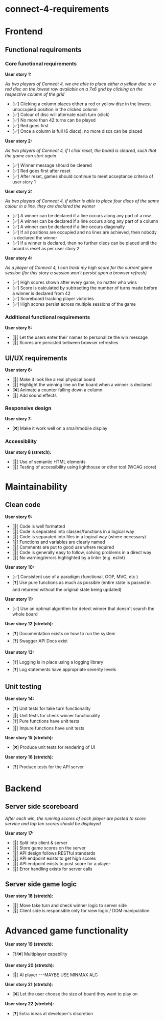 # connect-4-requirements

# Frontend

## Functional requirements

### Core functional requirements

**User story 1:**

*As two players of Connect 4, we are able to place either a yellow disc or a red disc on the lowest row available on a 7x6 grid by clicking on the respective column of the grid*
- [✅] Clicking a column places either a red or yellow disc in the lowest unoccupied position in the clicked column
- [✅] Colour of disc will alternate each turn (click)
- [✅] No more than 42 turns can be played
- [✅] Red goes first
- [✅] Once a column is full (6 discs), no more discs can be placed

**User story 2:**

*As two players of Connect 4, if I click reset, the board is cleared, such that the game can start again*
- [✅] Winner message should be cleared
- [✅] Red goes first after reset
- [✅] After reset, games should continue to meet acceptance criteria of user story 1

**User story 3:**

*As two players of Connect 4, if either is able to place four discs of the same colour in a line, they are declared the winner*
- [✅] A winner can be declared if a line occurs along any part of a row
- [✅] A winner can be declared if a line occurs along any part of a column
- [✅] A winner can be declared if a line occurs diagonally
- [✅] If all positions are occupied and no lines are achieved, then nobody is declared the winner
- [✅] If a winner is declared, then no further discs can be placed until the board is reset as per user story 2
 
**User story 4:**

*As a player of Connect 4, I can track my high score for the current game session (for this story a session won't persist upon a browser refresh)*
- [✅] High scores shown after every game, no matter who wins
- [✅] Score is calculated by subtracting the number of turns made before a winner is declared from 42
- [✅] Scoreboard tracking player victories
- [✅] High scores persist across multiple sessions of the game

### Additional functional requirements

**User story 5:**
- [🎯] Let the users enter their names to personalize the win message
- [🎯] Scores are persisted between browser refreshes

## UI/UX requirements

**User story 6:**
- [🎯] Make it look like a real physical board
- [🎯] Highlight the winning line on the board when a winner is declared
- [❌] Animate a counter falling down a column
- [🎯] Add sound effects

### Responsive design

**User story 7:**
- [❌] Make it work well on a small/mobile display

### Accessibility

**User story 8 (stretch):**
- [🎯] Use of semantic HTML elements
- [🎯] Testing of accessibility using lighthouse or other tool (WCAG score)

# Maintainability

## Clean code

**User story 9:**
- [🎯] Code is well formatted
- [🎯] Code is separated into classes/functions in a logical way
- [🎯] Code is separated into files in a logical way (where necessary)
- [🎯] Functions and variables are clearly named
- [🎯] Comments are put to good use where required
- [🎯] Code is generally easy to follow, solving problems in a direct way
- [🎯] No warning/errors highlighted by a linter (e.g. eslint)

**User story 10:**
- [✅] Consistent use of a paradigm (functional, OOP, MVC, etc.)
- [❓] Use pure functions as much as possible (entire state is passed in and returned without the original state being updated)

**User story 11:**
- [✅] Use an optimal algorithm for detect winner that doesn't search the whole board

**User story 12 (stretch):**
- [❓] Documentation exists on how to run the system
- [❓] Swagger API Docs exist

**User story 13:**
- [❓] Logging is in place using a logging library
- [❓] Log statements have appropriate severity levels

## Unit testing 

**User story 14:**
- [❓] Unit tests for take turn functionality
- [🎯] Unit tests for check winner functionality 
- [❓] Pure functions have unit tests
- [🎯] Impure functions have unit tests

**User story 15 (stretch):**
- [❌] Produce unit tests for rendering of UI

**User story 16 (stretch):**
- [❓] Produce tests for the API server

# Backend

## Server side scoreboard

*After each win, the running scores of each player are posted to score service and top ten scores should be displayed*

**User story 17:**
- [🎯] Split into client & server
- [🎯] Store game scores on the server
- [🎯] API design follows RESTful standards
- [🎯] API endpoint exists to get high scores
- [🎯] API endpoint exists to post score for a player
- [🎯] Error handling exists for server calls
  
## Server side game logic

**User story 18 (stretch):**
- [🎯] Move take turn and check winner logic to server side
- [🎯] Client side is responsible only for view logic / DOM manipulation

# Advanced game functionality 

**User story 19 (stretch):**
- [❓/❌] Multiplayer capability

**User story 20 (stretch):**
- [🎯] AI player ---MAYBE USE MINMAX ALG

**User story 21 (stretch):**
- [❌] Let the user choose the size of board they want to play on

**User story 22 (stretch):**
- [❓] Extra ideas at developer's discretion 
